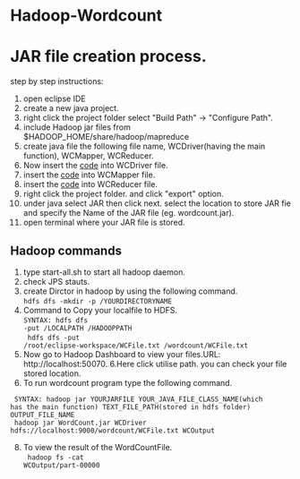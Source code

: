 # Hadoop-Wordcount

# JAR file creation process.
step by step instructions:
 1. open eclipse IDE
 2. create a new java project. 
 3. right click the project folder select "Build Path" -> "Configure Path".
 4. include Hadoop jar files from $HADOOP_HOME/share/hadoop/mapreduce
 5. create java file the following file name, WCDriver(having the main function), WCMapper, WCReducer.
 6. Now insert the <a href="https://github.com/prawinrajan/Hadoop-Wordcount/blob/master/WCDriver.java">code</a> into WCDriver file.
 7. insert the <a href="https://github.com/prawinrajan/Hadoop-Wordcount/blob/master/WCMapper.java">code</a>  into WCMapper file.
 8. insert the <a href="https://github.com/prawinrajan/Hadoop-Wordcount/blob/master/WCReducer.java">code</a>  into WCReducer file.
 9. right click the project folder. and click "export" option.
 10. under java select JAR then click next. select the location to store JAR fie and specify the Name of the JAR file (eg. wordcount.jar).
 11. open terminal where your JAR file is stored. 
 
 ## Hadoop commands
 1. type start-all.sh to start all hadoop daemon. 
 2. check JPS stauts.
 3. create Dirctor in hadoop by using the following command.<br>
 <code>hdfs dfs -mkdir -p /YOURDIRECTORYNAME</code>
 4. Command to Copy your localfile to HDFS. <br>
 <code>SYNTAX: hdfs dfs -put /LOCALPATH /HADOOPPATH</code> <br>
 <code> hdfs dfs -put /root/eclipse-workspace/WCFile.txt /wordcount/WCFile.txt</code>
 5. Now go to Hadoop Dashboard to view your files.URL: http://localhost:50070.
 6.Here click utilise path. you can check your file stored location.
 7. To run wordcount program type the following command. <br>
 
 <code> SYNTAX: hadoop jar YOURJARFILE YOUR_JAVA_FILE_CLASS_NAME(which has the main function)  TEXT_FILE_PATH(stored in hdfs folder) OUTPUT_FILE_NAME</code> <br>
 <code> hadoop jar WordCount.jar WCDriver hdfs://localhost:9000/wordcount/WCFile.txt WCOutput</code>
 
 8. To view the result of the WordCountFile. <br>
 <code> hadoop fs -cat WCOutput/part-00000 </code>
